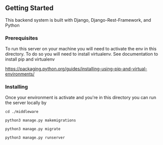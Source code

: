 ## Getting Started

This backend system is built with Django, Django-Rest-Framework, and Python

### Prerequisites

To run this server on your machine you will need to activate the env in this directory.
To do so you will need to install virtualenv.  See documentation to install pip and virtualenv

https://packaging.python.org/guides/installing-using-pip-and-virtual-environments/


### Installing

Once your environment is activate and you're in this directory you can run the server locally by 

```
cd ./middleware
```

```
python3 manage.py makemigrations
```

```
python3 manage.py migrate
```


```
python3 manage.py runserver
```
